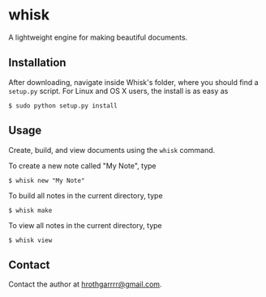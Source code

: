 # whisk
A lightweight engine for making beautiful documents.

## Installation
After downloading, navigate inside Whisk's folder, where you should find a
`setup.py` script. For Linux and OS X users, the install is as easy as
```
$ sudo python setup.py install
```

## Usage
Create, build, and view documents using the `whisk` command.

To create a new note called "My Note", type
```
$ whisk new "My Note"
```

To build all notes in the current directory, type
```
$ whisk make
```

To view all notes in the current directory, type
```
$ whisk view
```

## Contact
Contact the author at hrothgarrrr@gmail.com.
